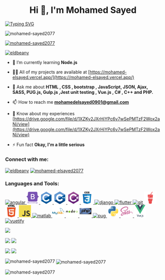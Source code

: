 <h1 align="center">Hi 👋, I'm Mohamed Sayed</h1>

<a href="https://git.io/typing-svg"><img src="https://readme-typing-svg.herokuapp.com?font=Fira+Code&pause=1000&width=435&lines=Front-End+Developer" alt="Typing SVG" /></a>

<p align="left"> <img src="https://komarev.com/ghpvc/?username=mohamed-sayed2077&label=Profile%20views&color=0e75b6&style=flat" alt="mohamed-sayed2077" /> </p>

<p align="left"> <a href="https://github.com/ryo-ma/github-profile-trophy"><img src="https://github-profile-trophy.vercel.app/?username=mohamed-sayed2077" alt="mohamed-sayed2077" /></a> </p>

<p align="left"> <a href="https://twitter.com/eldbeany" target="blank"><img src="https://img.shields.io/twitter/follow/eldbeany?logo=twitter&style=for-the-badge" alt="eldbeany" /></a> </p>

- 🌱 I’m currently learning **Node.js**

- 👨‍💻 All of my projects are available at [https://mohamed-elsayed.vercel.app/](https://mohamed-elsayed.vercel.app/)

- 💬 Ask me about **HTML , CSS , bootstrap , JavaScript, JSON, Ajax, SASS, PUG.js, Gulp.js ,Jest unit testing , Vue.js , C# , C++ and PHP.**

- 📫 How to reach me **mohamedelsayed0901@gmail.com**

- 📄 Know about my experiences [https://drive.google.com/file/d/1XZKy2JXrHiYPc6v7wSePMTzF2Wox2aNi/view](https://drive.google.com/file/d/1XZKy2JXrHiYPc6v7wSePMTzF2Wox2aNi/view)

- ⚡ Fun fact **Okay, I'm a little serious**

<h3 align="left">Connect with me:</h3>
<p align="left">
<a href="https://twitter.com/eldbeany" target="blank"><img align="center" src="https://raw.githubusercontent.com/rahuldkjain/github-profile-readme-generator/master/src/images/icons/Social/twitter.svg" alt="eldbeany" height="30" width="40" /></a>
<a href="https://linkedin.com/in/mohamed-elsayed2077" target="blank"><img align="center" src="https://raw.githubusercontent.com/rahuldkjain/github-profile-readme-generator/master/src/images/icons/Social/linked-in-alt.svg" alt="mohamed-elsayed2077" height="30" width="40" /></a>
</p>

<h3 align="left">Languages and Tools:</h3>
<p align="left"> <a href="https://angular.io" target="_blank" rel="noreferrer"> <img src="https://angular.io/assets/images/logos/angular/angular.svg" alt="angular" width="40" height="40"/> </a> <a href="https://getbootstrap.com" target="_blank" rel="noreferrer"> <img src="https://raw.githubusercontent.com/devicons/devicon/master/icons/bootstrap/bootstrap-plain-wordmark.svg" alt="bootstrap" width="40" height="40"/> </a> <a href="https://www.cprogramming.com/" target="_blank" rel="noreferrer"> <img src="https://raw.githubusercontent.com/devicons/devicon/master/icons/c/c-original.svg" alt="c" width="40" height="40"/> </a> <a href="https://www.w3schools.com/cpp/" target="_blank" rel="noreferrer"> <img src="https://raw.githubusercontent.com/devicons/devicon/master/icons/cplusplus/cplusplus-original.svg" alt="cplusplus" width="40" height="40"/> </a> <a href="https://www.w3schools.com/cs/" target="_blank" rel="noreferrer"> <img src="https://raw.githubusercontent.com/devicons/devicon/master/icons/csharp/csharp-original.svg" alt="csharp" width="40" height="40"/> </a> <a href="https://www.w3schools.com/css/" target="_blank" rel="noreferrer"> <img src="https://raw.githubusercontent.com/devicons/devicon/master/icons/css3/css3-original-wordmark.svg" alt="css3" width="40" height="40"/> </a> <a href="https://www.djangoproject.com/" target="_blank" rel="noreferrer"> <img src="https://cdn.worldvectorlogo.com/logos/django.svg" alt="django" width="40" height="40"/> </a> <a href="https://flutter.dev" target="_blank" rel="noreferrer"> <img src="https://www.vectorlogo.zone/logos/flutterio/flutterio-icon.svg" alt="flutter" width="40" height="40"/> </a> <a href="https://git-scm.com/" target="_blank" rel="noreferrer"> <img src="https://www.vectorlogo.zone/logos/git-scm/git-scm-icon.svg" alt="git" width="40" height="40"/> </a> <a href="https://gulpjs.com" target="_blank" rel="noreferrer"> <img src="https://raw.githubusercontent.com/devicons/devicon/master/icons/gulp/gulp-plain.svg" alt="gulp" width="40" height="40"/> </a> <a href="https://www.w3.org/html/" target="_blank" rel="noreferrer"> <img src="https://raw.githubusercontent.com/devicons/devicon/master/icons/html5/html5-original-wordmark.svg" alt="html5" width="40" height="40"/> </a> <a href="https://developer.mozilla.org/en-US/docs/Web/JavaScript" target="_blank" rel="noreferrer"> <img src="https://raw.githubusercontent.com/devicons/devicon/master/icons/javascript/javascript-original.svg" alt="javascript" width="40" height="40"/> </a> <a href="https://www.mathworks.com/" target="_blank" rel="noreferrer"> <img src="https://upload.wikimedia.org/wikipedia/commons/2/21/Matlab_Logo.png" alt="matlab" width="40" height="40"/> </a> <a href="https://www.mysql.com/" target="_blank" rel="noreferrer"> <img src="https://raw.githubusercontent.com/devicons/devicon/master/icons/mysql/mysql-original-wordmark.svg" alt="mysql" width="40" height="40"/> </a> <a href="https://nodejs.org" target="_blank" rel="noreferrer"> <img src="https://raw.githubusercontent.com/devicons/devicon/master/icons/nodejs/nodejs-original-wordmark.svg" alt="nodejs" width="40" height="40"/> </a> <a href="https://www.php.net" target="_blank" rel="noreferrer"> <img src="https://raw.githubusercontent.com/devicons/devicon/master/icons/php/php-original.svg" alt="php" width="40" height="40"/> </a> <a href="https://pugjs.org" target="_blank" rel="noreferrer"> <img src="https://cdn.worldvectorlogo.com/logos/pug.svg" alt="pug" width="40" height="40"/> </a> <a href="https://www.python.org" target="_blank" rel="noreferrer"> <img src="https://raw.githubusercontent.com/devicons/devicon/master/icons/python/python-original.svg" alt="python" width="40" height="40"/> </a> <a href="https://sass-lang.com" target="_blank" rel="noreferrer"> <img src="https://raw.githubusercontent.com/devicons/devicon/master/icons/sass/sass-original.svg" alt="sass" width="40" height="40"/> </a> <a href="https://vuejs.org/" target="_blank" rel="noreferrer"> <img src="https://raw.githubusercontent.com/devicons/devicon/master/icons/vuejs/vuejs-original-wordmark.svg" alt="vuejs" width="40" height="40"/> </a> <a href="https://vuetifyjs.com/en/" target="_blank" rel="noreferrer"> <img src="https://bestofjs.org/logos/vuetify.svg" alt="vuetify" width="40" height="40"/> </a> </p>

![](http://github-profile-summary-cards.vercel.app/api/cards/profile-details?username=mohamed-sayed2077&theme=monokai)

![](http://github-profile-summary-cards.vercel.app/api/cards/repos-per-language?username=mohamed-sayed2077&theme=monokai) ![](http://github-profile-summary-cards.vercel.app/api/cards/most-commit-language?username=mohamed-sayed2077&theme=monokai)

![](http://github-profile-summary-cards.vercel.app/api/cards/stats?username=mohamed-sayed2077&theme=monokai) ![](http://github-profile-summary-cards.vercel.app/api/cards/productive-time?username=mohamed-sayed2077&theme=monokai&utcOffset=8)

<p><img align="left" src="https://github-readme-stats.vercel.app/api/top-langs?username=mohamed-sayed2077&show_icons=true&theme=gruvbox&locale=en&layout=compact" alt="mohamed-sayed2077" /></p>

<p>&nbsp;<img align="center" src="https://github-readme-stats.vercel.app/api?username=mohamed-sayed2077&show_icons=true&theme=tokyonight&locale=en" alt="mohamed-sayed2077" /></p>

<p><img align="center" src="https://github-readme-streak-stats.herokuapp.com/?user=mohamed-sayed2077&theme=dark" alt="mohamed-sayed2077" /></p>
